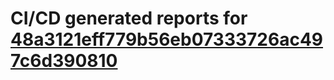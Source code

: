 # CI/CD generated reports for [48a3121eff779b56eb07333726ac497c6d390810](https://github.com/hydephp/develop/commit/48a3121eff779b56eb07333726ac497c6d390810)
